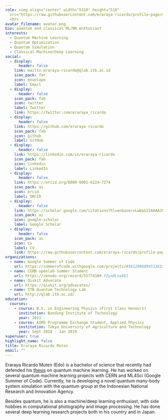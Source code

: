 ```yaml
---
role: <img align="center" width="5310" height="516"
  src="https://raw.githubusercontent.com/eraraya-ricardo/profile-page/master/assets/media/qp_mle_img.png">
  <br>
avatar_filename: avatar.png
bio: quantum and classical ML/NN enthusiast
interests:
  - Quantum Machine Learning
  - Quantum Optimization
  - Quantum Simulation
  - Classical Machine/Deep Learning
social:
  - display:
      header: false
    link: mailto:eraraya-ricardo@qlab.itb.ac.id
    icon_pack: far
    icon: envelope
    label: Email
  - display:
      header: false
    icon_pack: fab
    icon: twitter
    label: Twitter
    link: https://twitter.com/eraraya_ricardo
  - display:
      header: false
    link: https://github.com/eraraya-ricardo
    icon_pack: fab
    icon: github
    label: GitHub
  - display:
      header: false
    link: https://linkedin.com/in/eraraya-ricardo
    icon_pack: fab
    icon: linkedin
    label: LinkedIn
  - display:
      header: false
    link: https://orcid.org/0000-0002-6224-7274
    icon_pack: ai
    icon: orcid
    label: ORCID
  - display:
      header: false
    link: https://scholar.google.com/citations?hl=en&user=LwbpGIIAAAAJ&view_op=list_works&gmla=AJsN-F4uiuNqf4nGjjXJO4dh1PbEgHaihrw2g6iVwxxyHvzS64QGcYtAt8r2kmCU2lOPMDFjxZXWRbSMHf8mAnXViYTbIJ-JnCpKQviCeqFPR9xNuw87dus
    icon_pack: ai
    icon: google-scholar
    label: Google Scholar
  - display:
      header: false
    icon_pack: ai
    icon: cv
    label: CV
    link: https://raw.githubusercontent.com/eraraya-ricardo/profile-page/master/static/uploads/cv.pdf
organizations:
  - name: Google Summer of Code
    url: https://summerofcode.withgoogle.com/projects/#5612096894533632
  - name: CERN openlab Summer Student
    url: https://zenodo.org/record/5577410#.YZyn0LoxXb1
  - name: Qiskit Advocate
    url: https://qiskit.org/advocates/
  - name: ITB Quantum Technology Lab
    url: http://qlab.itb.ac.id/
education:
  courses:
    - course: B.S. in Engineering Physics (First Class Honours)
      institution: Bandung Institute of Technology
      year: 2021
    - course: AIMS Programme Exchange Student, Applied Physics
      institution: Tokyo University of Agriculture and Technology
      year: Sept 2018 - Jan 2019
superuser: true
highlight_name: false
title: Eraraya Ricardo Muten
email: ""
---
```

Eraraya Ricardo Muten (Edo) is a bachelor of science that recently had defended his [thesis](https://github.com/eraraya-ricardo/quantum_image_classifier) on quantum machine learning. He has worked on several quantum machine learning projects with CERN and ML4Sci (Google Summer of Code). Currently, he is developing a novel quantum many-body system simulation with the quantum group at the Indonesian National Research and Innovation Agency.
<!--
He is the first Qiskit Advocate from his country and leads the Indonesian Qiskit Docs translation team.
-->
Besides quantum, he is also a machine/deep learning enthusiast, with side hobbies in computational photography and image processing. He has done several deep learning research projects both in his country and in Japan.


<!--
{{< icon name="download" pack="fas" >}} Download my {{< staticref "media/demo_resume.pdf" "newtab" >}}resumé{{< /staticref >}}.
my [Gallery Instagram](https://www.instagram.com/snap.dng/)

Eraraya Ricardo Muten (Edo) is an engineering physics undergraduate from Bandung Institute of Technology that has recently defended his thesis on quantum machine learning. He got to know quantum computing just about a year ago, but he catches up fast. He is the first Qiskit Advocate from his country (Indonesia) and currently leads the Indonesian Qiskit Docs translation team.
-->
